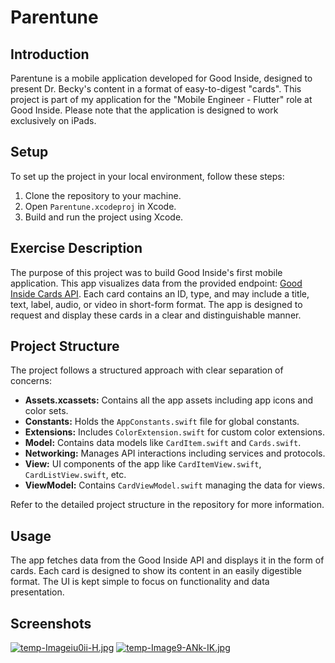 # Parentune

## Introduction
Parentune is a mobile application developed for Good Inside, designed to present Dr. Becky's content in a format of easy-to-digest "cards". This project is part of my application for the "Mobile Engineer - Flutter" role at Good Inside. Please note that the application is designed to work exclusively on iPads.

## Setup
To set up the project in your local environment, follow these steps:
1. Clone the repository to your machine.
2. Open `Parentune.xcodeproj` in Xcode.
3. Build and run the project using Xcode.

## Exercise Description
The purpose of this project was to build Good Inside's first mobile application. This app visualizes data from the provided endpoint: [Good Inside Cards API](https://bff.goodinside.dev/api/p/cards). Each card contains an ID, type, and may include a title, text, label, audio, or video in short-form format. The app is designed to request and display these cards in a clear and distinguishable manner.

## Project Structure
The project follows a structured approach with clear separation of concerns:

- **Assets.xcassets:** Contains all the app assets including app icons and color sets.
- **Constants:** Holds the `AppConstants.swift` file for global constants.
- **Extensions:** Includes `ColorExtension.swift` for custom color extensions.
- **Model:** Contains data models like `CardItem.swift` and `Cards.swift`.
- **Networking:** Manages API interactions including services and protocols.
- **View:** UI components of the app like `CardItemView.swift`, `CardListView.swift`, etc.
- **ViewModel:** Contains `CardViewModel.swift` managing the data for views.

Refer to the detailed project structure in the repository for more information.

## Usage
The app fetches data from the Good Inside API and displays it in the form of cards. Each card is designed to show its content in an easily digestible format. The UI is kept simple to focus on functionality and data presentation.

## Screenshots
[![temp-Imageiu0ii-H.jpg](https://i.postimg.cc/TY4JXfV9/temp-Imageiu0ii-H.jpg)](https://postimg.cc/YhQW6cyG)
[![temp-Image9-ANk-IK.jpg](https://i.postimg.cc/vZxLYkXd/temp-Image9-ANk-IK.jpg)](https://postimg.cc/dhvTnWzW)
